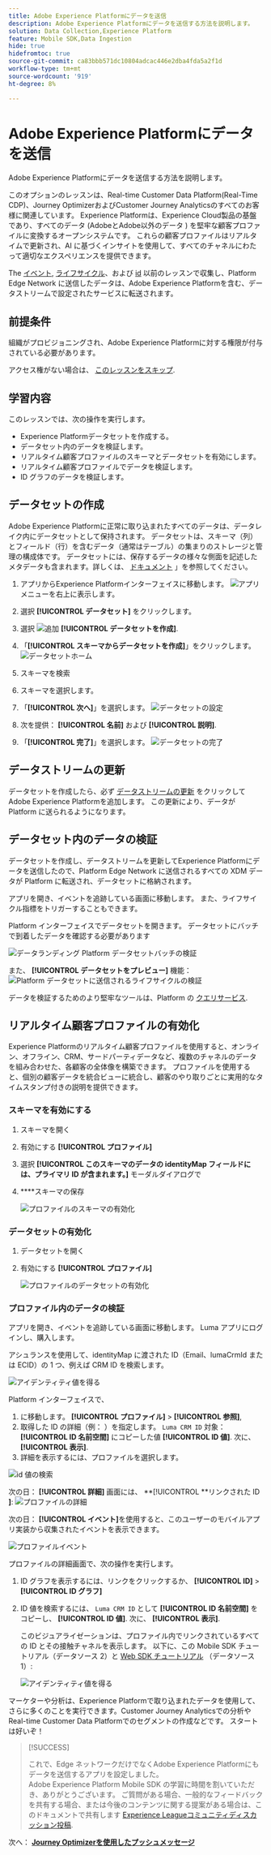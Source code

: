 ```yaml
---
title: Adobe Experience Platformにデータを送信
description: Adobe Experience Platformにデータを送信する方法を説明します。
solution: Data Collection,Experience Platform
feature: Mobile SDK,Data Ingestion
hide: true
hidefromtoc: true
source-git-commit: ca83bbb571dc10804adcac446e2dba4fda5a2f1d
workflow-type: tm+mt
source-wordcount: '919'
ht-degree: 8%

---
```


# Adobe Experience Platformにデータを送信

Adobe Experience Platformにデータを送信する方法を説明します。

このオプションのレッスンは、Real-time Customer Data Platform(Real-Time CDP)、Journey OptimizerおよびCustomer Journey Analyticsのすべてのお客様に関連しています。 Experience Platformは、Experience Cloud製品の基盤であり、すべてのデータ (AdobeとAdobe以外のデータ ) を堅牢な顧客プロファイルに変換するオープンシステムです。 これらの顧客プロファイルはリアルタイムで更新され、AI に基づくインサイトを使用して、すべてのチャネルにわたって適切なエクスペリエンスを提供できます。

The [イベント](events.md), [ライフサイクル](lifecycle-data.md)、および [id](identity.md) 以前のレッスンで収集し、Platform Edge Network に送信したデータは、Adobe Experience Platformを含む、データストリームで設定されたサービスに転送されます。


## 前提条件

組織がプロビジョニングされ、Adobe Experience Platformに対する権限が付与されている必要があります。

アクセス権がない場合は、 [このレッスンをスキップ](install-sdks.md).

## 学習内容

このレッスンでは、次の操作を実行します。

* Experience Platformデータセットを作成する。
* データセット内のデータを検証します。
* リアルタイム顧客プロファイルのスキーマとデータセットを有効にします。
* リアルタイム顧客プロファイルでデータを検証します。
* ID グラフのデータを検証します。


## データセットの作成

Adobe Experience Platformに正常に取り込まれたすべてのデータは、データレイク内にデータセットとして保持されます。 データセットは、スキーマ（列）とフィールド（行）を含むデータ（通常はテーブル）の集まりのストレージと管理の構成体です。 データセットには、保存するデータの様々な側面を記述したメタデータも含まれます。詳しくは、 [ドキュメント](https://experienceleague.adobe.com/docs/experience-platform/catalog/datasets/overview.html?lang=ja) 」を参照してください。

1. アプリからExperience Platformインターフェイスに移動します。 ![アプリ](https://spectrum.adobe.com/static/icons/workflow_18/Smock_Apps_18_N.svg) メニューを右上に表示します。


1. 選択 **[!UICONTROL データセット]** をクリックします。

1. 選択 ![追加](https://spectrum.adobe.com/static/icons/workflow_18/Smock_AddCircle_18_N.svg) **[!UICONTROL データセットを作成]**.

1. 「**[!UICONTROL スキーマからデータセットを作成]**」をクリックします。
   ![データセットホーム](assets/dataset-create.png)

1. スキーマを検索

1. スキーマを選択します。

1. 「**[!UICONTROL 次へ]**」を選択します。
   ![データセットの設定](assets/dataset-configure.png)

1. 次を提供： **[!UICONTROL 名前]** および **[!UICONTROL 説明]**.

1. 「**[!UICONTROL 完了]**」を選択します。
   ![データセットの完了](assets/dataset-finish.png)

## データストリームの更新

データセットを作成したら、必ず [データストリームの更新](create-datastream.md) をクリックしてAdobe Experience Platformを追加します。 この更新により、データが Platform に送られるようになります。

## データセット内のデータの検証

データセットを作成し、データストリームを更新してExperience Platformにデータを送信したので、Platform Edge Network に送信されるすべての XDM データが Platform に転送され、データセットに格納されます。

アプリを開き、イベントを追跡している画面に移動します。 また、ライフサイクル指標をトリガーすることもできます。

Platform インターフェイスでデータセットを開きます。 データセットにバッチで到着したデータを確認する必要があります

![データランディング Platform データセットバッチの検証](assets/platform-dataset-batches.png)

また、 **[!UICONTROL データセットをプレビュー]** 機能：
![Platform データセットに送信されるライフサイクルの検証](assets/lifecycle-platform-dataset.png)

データを検証するためのより堅牢なツールは、Platform の [クエリサービス](https://experienceleague.adobe.com/docs/platform-learn/tutorials/queries/explore-data.html?lang=ja).

## リアルタイム顧客プロファイルの有効化

Experience Platformのリアルタイム顧客プロファイルを使用すると、オンライン、オフライン、CRM、サードパーティデータなど、複数のチャネルのデータを組み合わせた、各顧客の全体像を構築できます。 プロファイルを使用すると、個別の顧客データを統合ビューに統合し、顧客のやり取りごとに実用的なタイムスタンプ付きの説明を提供できます。

### スキーマを有効にする

1. スキーマを開く
1. 有効にする **[!UICONTROL プロファイル]**
1. 選択 **[!UICONTROL このスキーマのデータの identityMap フィールドには、プライマリ ID が含まれます。]** モーダルダイアログで
1. ****&#x200B;スキーマの保存

   ![プロファイルのスキーマの有効化](assets/platform-profile-schema.png)

### データセットの有効化

1. データセットを開く
1. 有効にする **[!UICONTROL プロファイル]**

   ![プロファイルのデータセットの有効化](assets/platform-profile-dataset.png)

### プロファイル内のデータの検証

アプリを開き、イベントを追跡している画面に移動します。 Luma アプリにログインし、購入します。

アシュランスを使用して、identityMap に渡された ID（Email、lumaCrmId または ECID）の 1 つ、例えば CRM ID を検索します。

![アイデンティティ値を得る](assets/platform-identity.png)

Platform インターフェイスで、

1. に移動します。 **[!UICONTROL プロファイル]** > **[!UICONTROL 参照]**,
1. 取得した ID の詳細（例： ）を指定します。 `Luma CRM ID` 対象： **[!UICONTROL ID 名前空間]** にコピーした値 **[!UICONTROL ID 値]**. 次に、 **[!UICONTROL 表示]**.
1. 詳細を表示するには、プロファイルを選択します。

![id 値の検索](assets/platform-profile-lookup.png)

次の日： **[!UICONTROL 詳細]** 画面には、 **[!UICONTROL **&#x200B;リンクされた ID **]**:
![プロファイルの詳細](assets/platform-profile-details.png)

次の日： **[!UICONTROL イベント]**&#x200B;を使用すると、このユーザーのモバイルアプリ実装から収集されたイベントを表示できます。

![プロファイルイベント](assets/platform-profile-events.png)


プロファイルの詳細画面で、次の操作を実行します。

1. ID グラフを表示するには、リンクをクリックするか、 **[!UICONTROL ID]** > **[!UICONTROL ID グラフ]**
1. ID 値を検索するには、 `Luma CRM ID` として **[!UICONTROL ID 名前空間]** をコピーし、 **[!UICONTROL ID 値]**. 次に、 **[!UICONTROL 表示]**.

   このビジュアライゼーションは、プロファイル内でリンクされているすべての ID とその接触チャネルを表示します。 以下に、この Mobile SDK チュートリアル（データソース 2）と [Web SDK チュートリアル](https://experienceleague.adobe.com/docs/platform-learn/implement-web-sdk/overview.html?lang=ja) （データソース 1）:

   ![アイデンティティ値を得る](assets/platform-profile-identitygraph.png)

マーケターや分析は、Experience Platformで取り込まれたデータを使用して、さらに多くのことを実行できます。Customer Journey Analyticsでの分析やReal-time Customer Data Platformでのセグメントの作成などです。 スタートは好いぞ！


>[!SUCCESS]
>
>これで、Edge ネットワークだけでなくAdobe Experience Platformにもデータを送信するアプリを設定しました。<br>Adobe Experience Platform Mobile SDK の学習に時間を割いていただき、ありがとうございます。 ご質問がある場合、一般的なフィードバックを共有する場合、または今後のコンテンツに関する提案がある場合は、このドキュメントで共有します [Experience Leagueコミュニティディスカッション投稿](https://experienceleaguecommunities.adobe.com/t5/adobe-experience-platform-launch/tutorial-discussion-implement-adobe-experience-cloud-in-mobile/td-p/443796).

次へ： **[Journey Optimizerを使用したプッシュメッセージ](journey-optimizer-push.md)**
